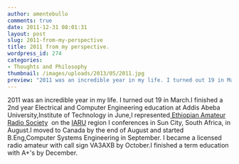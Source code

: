 ```yaml
---
author: amentebullo
comments: true
date: 2011-12-31 08:01:31
layout: post
slug: 2011-from-my-perspective
title: 2011 from my perspective.
wordpress_id: 274
categories:
- Thoughts and Philosophy
thumbnail: /images/uploads/2013/05/2011.jpg
preview: "2011 was an incredible year in my life. I turned out 19 in March.I finished a 2nd year Electrical and Computer Engineering education at Addis Abeba University,Institute of Technology in June,I represented Ethiopian Amateur Radio Society"
---
```


2011 was an incredible year in my life. I turned out 19 in March.I finished a 2nd year Electrical and Computer Engineering education at Addis Abeba University,Institute of Technology in June,I represented[ Ethiopian Amateur Radio Society](http://et3aa.com)  on the [IARU](http://iaru.org) region I conferences in Sun City, South Africa, in August.I moved to Canada by the end of August and started B.Eng,Computer Systems Engineering in September. I became a licensed radio amateur with call sign VA3AXB by October.I finished a term education with A+'s by December.



